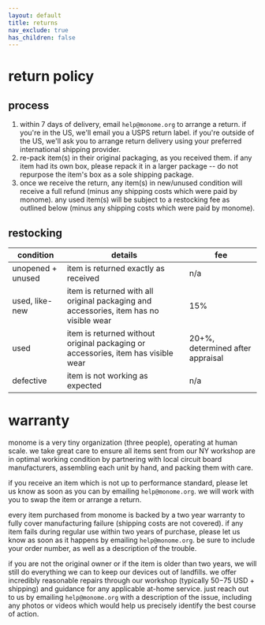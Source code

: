 ```yaml
---
layout: default
title: returns
nav_exclude: true
has_children: false
---
```


# return policy

## process

1. within 7 days of delivery, email `help@monome.org` to arrange a return. if you're in the US, we'll email you a USPS return label. if you're outside of the US, we'll ask you to arrange return delivery using your preferred international shipping provider.
2. re-pack item(s) in their original packaging, as you received them. if any item had its own box, please repack it in a larger package -- do not repurpose the item's box as a sole shipping package.
3. once we receive the return, any item(s) in new/unused condition will receive a full refund (minus any shipping costs which were paid by monome). any used item(s) will be subject to a restocking fee as outlined below (minus any shipping costs which were paid by monome).

## restocking

| condition | details | fee |
| --- | --- | --- |
| unopened + unused | item is returned exactly as received | n/a |
| used, like-new | item is returned with all original packaging and accessories, item has no visible wear | 15% |
| used | item is returned without original packaging or accessories, item has visible wear | 20+%, determined after appraisal |
| defective | item is not working as expected | n/a |

# warranty

monome is a very tiny organization (three people), operating at human scale. we take great care to ensure all items sent from our NY workshop are in optimal working condition by partnering with local circuit board manufacturers, assembling each unit by hand, and packing them with care.

if you receive an item which is not up to performance standard, please let us know as soon as you can by emailing `help@monome.org`. we will work with you to swap the item or arrange a return.

every item purchased from monome is backed by a two year warranty to fully cover manufacturing failure (shipping costs are not covered). if any item fails during regular use within two years of purchase, please let us know as soon as it happens by emailing `help@monome.org`. be sure to include your order number, as well as a description of the trouble.

if you are not the original owner or if the item is older than two years, we will still do everything we can to keep our devices out of landfills. we offer incredibly reasonable repairs through our workshop (typically $50-$75 USD + shipping) and guidance for any applicable at-home service. just reach out to us by emailing `help@monome.org` with a description of the issue, including any photos or videos which would help us precisely identify the best course of action.
